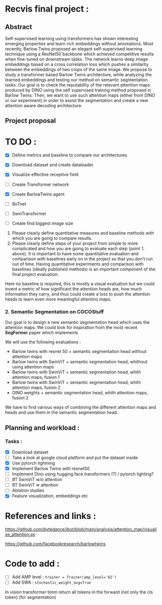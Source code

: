 # Recvis final project : 

## Abstract 

Self-supervised learning using transformers has shown interesting emerging properties and learn rich embeddings without annotations. Most recently, Barlow Twins proposed an elegant self-supervised learning technique using a ResNet50 backbone which achieved competitive results when fine-tuned on downstream tasks. The network learns deep image embeddings based on a cross correlation loss which pushes a similarity between the embeddings of two crops of the same image. We propose to study a transformer based Barlow Twins architecture, while analyzing the learned embeddings and testing our method on semantic segmentation tasks. Our goal is to check the reputability of the relevant attention maps produced by DINO using the self supervised training method proposed in Barlow Twins. Then, we want to use such attention maps (either from DINO or our experiment) in order to assist the segmentation and create a new attention aware decoding architecture. 


## Project proposal 


# TO DO : 

- [x] Define metrics and baseline to compare our architectures 
- [x] Download dataset and create dataloader 
- [x] Visualize effective receptive field
- [ ] Create Transformer network
- [x] Create BarlowTwins agent 
- [ ] BoTnet
- [ ] SwinTransformer
- [ ] Create find biggest image size


1. Please clearly define quantitative measures and baseline methods with which you are going to compare results.
2. Please clearly define steps of your project from simple to more complicated and how you are going to evaluate each step (point 1. above). It is important to have some quantitative evaluation and comparison with baselines early on in the project so that you don’t run out of time. Having quantitative experiments and comparison with baselines (ideally published methods) is an important component of the final project evaluation.

Here no baseline is required, this is mostly a visual evaluation but we could invent a metric of how significant the attention heads are, how much information they carry, and thus could create a loss to push the attention heads to learn even more meaningful attentino maps. 


### 2. Semantic Segmentation on COCOStuff

Our goal is to design a new semantic segmentation head which uses the attention maps. We could look for inspiration from the most recent **SegFormer** paper which implements

We will use the following evaluations  :
- Barlow twins with resnet 50 + semantic segmentation head without attention maps 
- Barlow twins with SwinViT + semantic segmentation head, whithout using attention maps
- Barlow twins with SwinViT + semantic segmentation head, whith attention maps, fusion 1
- Barlow twins with SwinViT + semantic segmentation head, whith attention maps, fusion 2
- DINO weights + semantic segmentation head, whith attention maps, fusion 2

We have to find various ways of combining the different attention maps and heads and use them in the semantic segmentation head. 

## Planning and workload : 

### Tasks : 

- [x] Download dataset
- [ ] Take a look at google cloud platform and put the dataset inside
- [x] Use pytorch lightning
- [x] Implement Barlow Twins with resnet50 
- [ ] Implement Dino using hugging face transformers (?) / pytorch lighting? 
- [ ] BT SwinViT w/o attention
- [ ] BT SwinViT w attention
- [ ] Ablation studies
- [x] Feature visualization, embeddings etc

# References and links : 
https://github.com/bytedance/ibot/blob/main/analysis/attention_map/visualize_attention.py 

https://github.com/facebookresearch/barlowtwins



# Code to add : 

- [ ] Add AMP level : `trainer = Trainer(amp_level='O2')`
- [ ] Add SWA : `stochastic_weight_avg=True`

In vision transformer timm return all tokens in the forward (not only the cls token) (for segmentation)